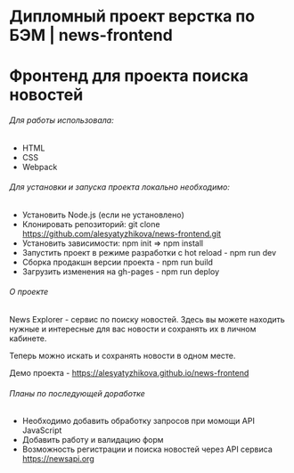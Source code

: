 # Дипломный проект верстка по БЭМ | news-frontend
Фронтенд для проекта поиска новостей
==============


###### Для работы использовала: ######

* HTML
* CSS
* Webpack


###### Для установки и запуска проекта локально необходимо: ######

* Установить Node.js (если не установлено)
* Клонировать репозиторий: git clone https://github.com/alesyatyzhikova/news-frontend.git
* Установить зависимости: npm init => npm install
* Запустить проект в режиме разработки с hot reload - npm run dev
* Сборка продакшн версии проекта - npm run build
* Загрузить изменения на gh-pages - npm run deploy


###### О проекте ######

News Explorer - сервис по поиску новостей. Здесь вы можете находить нужные и интересные для вас новости и сохранять их в личном кабинете.

Теперь можно искать и сохранять новости в одном месте.

Демо проекта - https://alesyatyzhikova.github.io/news-frontend


###### Планы по последующей доработке ######

* Необходимо добавить обработку запросов при момощи API JavaScript
* Добавить работу и валидацию форм
* Возможность регистрации и поиска новостей через API сервиса https://newsapi.org